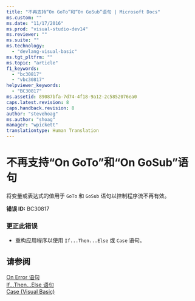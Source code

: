 ```yaml
---
title: "不再支持“On GoTo”和“On GoSub”语句 | Microsoft Docs"
ms.custom: ""
ms.date: "11/17/2016"
ms.prod: "visual-studio-dev14"
ms.reviewer: ""
ms.suite: ""
ms.technology: 
  - "devlang-visual-basic"
ms.tgt_pltfrm: ""
ms.topic: "article"
f1_keywords: 
  - "bc30817"
  - "vbc30817"
helpviewer_keywords: 
  - "BC30817"
ms.assetid: 89087bfa-7d74-4f18-9a12-2c5852076ea0
caps.latest.revision: 8
caps.handback.revision: 8
author: "stevehoag"
ms.author: "shoag"
manager: "wpickett"
translationtype: Human Translation
---
```

# 不再支持“On GoTo”和“On GoSub”语句
将变量或表达式的值用于 `GoTo` 和 `GoSub` 语句以控制程序流不再有效。  
  
 **错误 ID:** BC30817  
  
### 更正此错误  
  
-   重构应用程序以使用 `If...Then...Else` 或 `Case` 语句。  
  
## 请参阅  
 [On Error 语句](../../visual-basic/language-reference/statements/on-error-statement.md)   
 [If...Then...Else 语句](../../visual-basic/language-reference/statements/if-then-else-statement.md)   
 [Case \(Visual Basic\)](http://msdn.microsoft.com/zh-cn/a14efce6-5057-4b7d-8afd-056dd4abdcee)